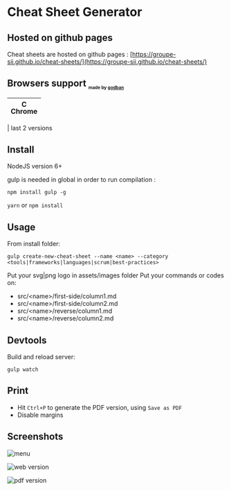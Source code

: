 # Cheat Sheet Generator

## Hosted on github pages

Cheat sheets are hosted on github pages : [https://groupe-sii.github.io/cheat-sheets/](https://groupe-sii.github.io/cheat-sheets/)

## Browsers support <sub><sup><sub><sub>made by <a href="https://godban.github.io">godban</a></sub></sub></sup></sub>

| [<img src="https://raw.githubusercontent.com/godban/browsers-support-badges/master/src/images/chrome.png" alt="Chrome" width="16px" height="16px" />](http://godban.github.io/browsers-support-badges/)</br>Chrome |
| ------------------------------------------------------------------------------------------------------------------------------------------------------------------------------------------------------------------ |


| last 2 versions

## Install

NodeJS version 6+

gulp is needed in global in order to run compilation :

`npm install gulp -g`

`yarn`
or
`npm install`

## Usage

From install folder:

`gulp create-new-cheat-sheet --name <name> --category <tools|frameworks|languages|scrum|best-practices>`

Put your svg|png logo in assets/images folder
Put your commands or codes on:

- src/\<name\>/first-side/column1.md
- src/\<name\>/first-side/column2.md
- src/\<name\>/reverse/column1.md
- src/\<name\>/reverse/column2.md

## Devtools

Build and reload server:

`gulp watch`

## Print

- Hit `Ctrl+P` to generate the PDF version, using `Save as PDF`
- Disable margins

## Screenshots

![menu](./assets/images/menu.png)

![web version](./assets/images/webVersion.png)

![pdf version](./assets/images/pdfVersion.png)
